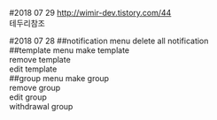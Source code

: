 #2018 07 29
http://wimir-dev.tistory.com/44  
테두리참조  

#2018 07 28
##notification menu
delete all notification  
##template menu
make template  
remove template  
edit template  
##group menu
make group  
remove group  
edit group  
withdrawal group  
